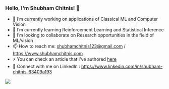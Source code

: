 ### Hello, I'm Shubham Chitnis! 👋

- 🔭 I’m currently working on applications of Classical ML and Computer Vision
- 🌱 I’m currently learning Reinforcement Learning and Statistical Inference
- 👯 I’m looking to collaborate on Research opportunities in the field of ML/vision
- 📫 How to reach me: shubhamchitnis123@gmail.com / https://www.shubhamchitnis.com
- ⚡ You can check an article that I've authored [here](https://medium.com/data-kisaan/how-compatible-are-indian-farms-to-deep-learning-b21e26968039)
- 👔 Connect with me on LinkedIn : https://www.linkedin.com/in/shubham-chitnis-63409a193


<img src="https://github-readme-stats.vercel.app/api?username=shubham3008&&show_icons=true&title_color=ffff00&icon_color=ffff00&text_color=daf7dc&bg_color=050505&hide=stars,prs&include_all_commits=true">
